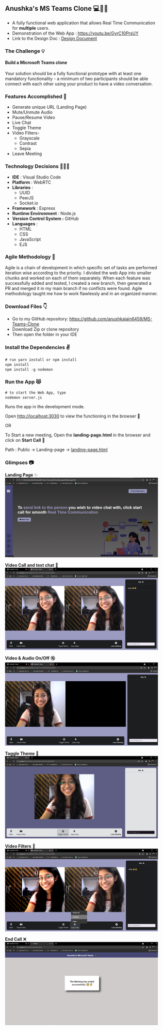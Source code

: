 ## Anushka's MS Teams Clone 💻💬👋

* A fully functional web application that allows Real Time Communication for **multiple** users.
* Demonstration of the Web App : https://youtu.be/GyrC10PrsUY
* Link to the Design Doc : [Design Document](https://drive.google.com/drive/folders/1PV3ezBto45ivA5F6G6wzHCYvrxV8pf7I?usp=sharing)

### The Challenge 💡

#### Build a Microsoft Teams clone
Your solution should be a fully functional prototype with at least one mandatory functionality - a minimum of two participants should be able connect with each other using your product to have a video conversation.

### Features Accomplished 🤩
* Generate unique URL (Landing Page)
* Mute/Unmute Audio
* Pause/Resume Video
* Live Chat
* Toggle Theme
* Video Filters- 
    * Grayscale
    * Contrast
    * Sepia
* Leave Meeting

### Technology Decisions 👩🏻‍💻
* **IDE** : Visual Studio Code
* **Platform** : WebRTC
* **Libraries** :
	 * UUID
	 * PeerJS
	 * Socket.io
* **Framework** : Express
* **Runtime Environment** : Node.js
* **Version Control System :** GitHub
* **Languages** :
	* HTML
	* CSS
	* JavaScript
	* EJS
### Agile Methodology 🏃
Agile is a chain of development in which specific set of tasks are performed iteration wise according to the priority. I divided the web App into smaller chunks and worked on each of them separately. When each feature was successfully added and tested, I created a new branch, then generated a PR and merged it in my main branch if no conflicts were found. Agile methodology taught me how to work flawlessly and in an organized manner.

### Download Files 👇
* Go to my GitHub repository: https://github.com/anushkajain6459/MS-Teams-Clone
* Download Zip or clone repository
* Then open the folder in your IDE 

### Install the Dependencies ✌️

```shell
# run yarn install or npm install
npm install
npm install -g nodemon
```

### Run the App 😻

```shell
# to start the Web App, type
nodemon server.js
```
Runs the app in the development mode.

Open [http://localhost:3030](http://localhost:3030) to view the functioning in the browser 🎉

OR

To Start a new meeting, Open the **landing-page.html** in the browser and click on **Start Call** 🎉

Path :  Public → Landing-page → [landing-page.html ](https://github.com/anushkajain6459/MS-Teams-Clone/blob/main/public/Landing-page/landing-page.html)

### Glimpses 📷
 **Landing Page** ✨ ![Landing Page](Readme-img/Readme1.png) 

 **Video Call and text chat** 🎥  ![Video Call and text chat](Readme-img/Readme2.png) 

 **Video & Audio On/Off** 🔇  ![Video & Audio On/Off](Readme-img/Readme3.png) 

 **Toggle Theme** 🔘  ![Toggle Theme](Readme-img/Readme4.png) 

 **Video Filters** 🎨  ![Video Filters](Readme-img/Readme5.png) 

 **End Call** ❌  ![End Call](Readme-img/Readme6.png) 



